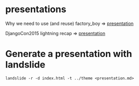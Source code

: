 presentations
=============

Why we need to use (and reuse) factory_boy => [presentation](http://romgar.github.io/presentations/factory_boy)

DjangoCon2015 lightning recap => [presentation](http://romgar.github.io/presentations/djangocon_2015)


Generate a presentation with landslide
======================================

    landslide -r -d index.html -t ../theme <presentation.md>


